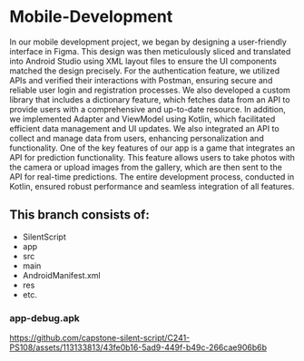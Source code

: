 # Mobile-Development

In our mobile development project, we began by designing a user-friendly interface in Figma. This design was then meticulously sliced and translated into Android Studio using XML layout files to ensure the UI components matched the design precisely. For the authentication feature, we utilized APIs and verified their interactions with Postman, ensuring secure and reliable user login and registration processes. We also developed a custom library that includes a dictionary feature, which fetches data from an API to provide users with a comprehensive and up-to-date resource. In addition, we implemented Adapter and ViewModel using Kotlin, which facilitated efficient data management and UI updates. We also integrated an API to collect and manage data from users, enhancing personalization and functionality. One of the key features of our app is a game that integrates an API for prediction functionality. This feature allows users to take photos with the camera or upload images from the gallery, which are then sent to the API for real-time predictions. The entire development process, conducted in Kotlin, ensured robust performance and seamless integration of all features.

## This branch consists of:

* SilentScript
* app
* src
* main
* AndroidManifest.xml
* res
* etc.

### app-debug.apk

https://github.com/capstone-silent-script/C241-PS108/assets/113133813/43fe0b16-5ad9-449f-b49c-266cae906b6b









